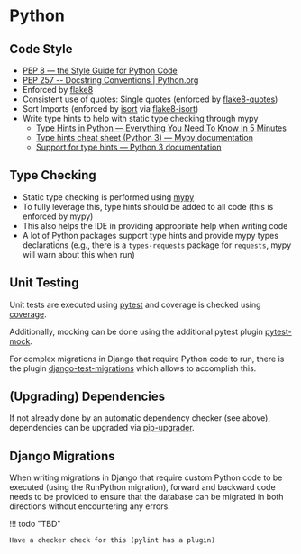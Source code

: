 <!--
SPDX-FileCopyrightText: Copyright (C) 2022 Opal Health Informatics Group at the Research Institute of the McGill University Health Centre <john.kildea@mcgill.ca>

SPDX-License-Identifier: CC-BY-SA-4.0
-->

# Python

## Code Style

- [PEP 8 — the Style Guide for Python Code](https://pep8.org/)
- [PEP 257 -- Docstring Conventions | Python.org](https://www.python.org/dev/peps/pep-0257/)
- Enforced by [flake8](https://github.com/pycqa/flake8)
- Consistent use of quotes: Single quotes (enforced by [flake8-quotes](https://github.com/zheller/flake8-quotes))
- Sort Imports (enforced by [isort](https://github.com/pycqa/isort) via [flake8-isort](https://github.com/gforcada/flake8-isort))
- Write type hints to help with static type checking through mypy
    - [Type Hints in Python — Everything You Need To Know In 5 Minutes](https://towardsdatascience.com/type-hints-in-python-everything-you-need-to-know-in-5-minutes-24e0bad06d0b)
    - [Type hints cheat sheet (Python 3) — Mypy documentation](https://mypy.readthedocs.io/en/stable/cheat_sheet_py3.html)
    - [Support for type hints — Python 3 documentation](https://docs.python.org/3/library/typing.html)

## Type Checking

- Static type checking is performed using [mypy](http://www.mypy-lang.org/)
- To fully leverage this, type hints should be added to all code (this is enforced by mypy)
- This also helps the IDE in providing appropriate help when writing code
- A lot of Python packages support type hints and provide mypy types declarations (e.g., there is a `types-requests` package for `requests`, mypy will warn about this when run)

## Unit Testing

Unit tests are executed using [pytest](https://github.com/pytest-dev/pytest) and coverage is checked using [coverage](https://github.com/pytest-dev/pytest).

Additionally, mocking can be done using the additional pytest plugin [pytest-mock](https://github.com/pytest-dev/pytest-mock/).

For complex migrations in Django that require Python code to run, there is the plugin [django-test-migrations](https://github.com/wemake-services/django-test-migrations) which allows to accomplish this.

## (Upgrading) Dependencies

If not already done by an automatic dependency checker (see above), dependencies can be upgraded via [pip-upgrader](https://github.com/simion/pip-upgrader).

## Django Migrations

When writing migrations in Django that require custom Python code to be executed (using the RunPython migration), forward and backward code needs to be provided to ensure that the database can be migrated in both directions without encountering any errors.

!!! todo "TBD"

    Have a checker check for this (pylint has a plugin)
